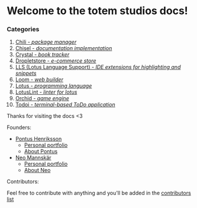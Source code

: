 # Welcome to the totem studios docs!

### Categories

1. [Chili - _package manager_](/chili.md)
2. [Chisel - _documentation implementation_](/chisel.md)
3. [Crystal - _book tracker_](/crystal.md)
4. [Dropletstore - _e-commerce store_](/dropletstore.md)
5. [LLS (Lotus Language Support) - _IDE extensions for highlighting and snippets_](/lls.md)
6. [Loom - _web builder_](/loom.md)
7. [Lotus - _programming language_](/lotus.md)
8. [LotusLint - _linter for lotus_](/lotuslint.md)
9. [Orchid - _game engine_](/orchid.md)
10. [Todoi - _terminal-based ToDo application_](/todoi.md)

Thanks for visiting the docs <3

Founders:

- [Pontus Henriksson](/pontus.md)
  - [Personal portfolio](https://pontushenriksson.com)
  - [About Pontus](/pontus.md)
- [Neo Mannskär](/neo.md)
  - [Personal portfolio](https://neo.mannskar.com)
  - [About Neo](/neo.md)

Contributors:

Feel free to contribute with anything and you'll be added in the [contributors list](/contributors.md)
